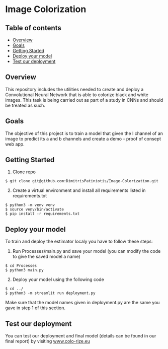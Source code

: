 # Image Colorization

## Table of contents

* [Overview](#overview)
* [Goals](#goals)
* [Getting Started](#getting-started)
* [Deploy your model](#deploy-your-model)
* [Test our deployment](#test-our-deployment)

## Overview

This repository includes the utilities needed to create and deploy a Convolutional Neural Network that is able to colorize black and white images. This task is being carried out as part of a study in CNNs and should be treated as such.

## Goals

The objective of this project is to train a model that given the l channel of an image to predict its a and b channels and create a demo - proof of consept web app.

## Getting Started

1. Clone repo

```
$ git clone git@github.com:DimitrisPatiniotis/Image-Colorization.git
```

2. Create a virtual environment and install all requirements listed in requirements.txt

```
$ python3 -m venv venv
$ source venv/bin/activate
$ pip install -r requirements.txt
```

## Deploy your model

To train and deploy the estimator localy you have to follow these steps:

1. Run Processes/main.py and save your model (you can modify the code to give the saved model a name)

```
$ cd Processes
$ python3 main.py
```

2. Deploy your model using the following code

```
$ cd ../
$ python3 -m streamlit run deployment.py
```

Make sure that the model names given in deployment.py are the same you gave in step 1 of this section.

## Test our deployment

You can test our deployment and final model (details can be found in our final report) by visiting www.colo-rize.eu

